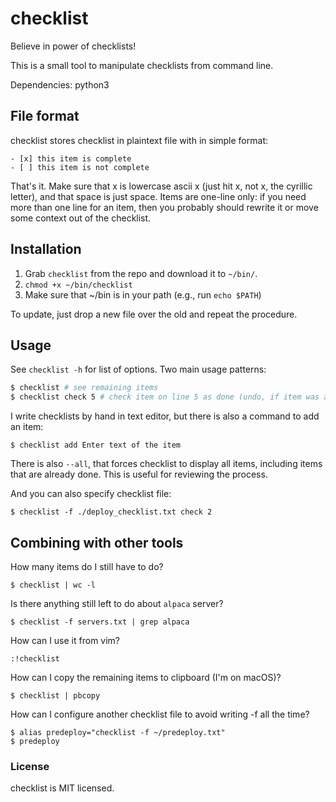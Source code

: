 # checklist

Believe in power of checklists!

This is a small tool to manipulate
checklists from command line.

Dependencies: python3

## File format

checklist stores checklist in plaintext file with in simple format:

```
- [x] this item is complete
- [ ] this item is not complete
```

That's it. Make sure that x is lowercase ascii x (just hit x, not х, the cyrillic letter),
and that space is just space. Items are one-line only: if you need more than one line for an
item, then you probably should rewrite it or move some context out of the checklist.

## Installation

1. Grab `checklist` from the repo and download it to `~/bin/`.
2. `chmod +x ~/bin/checklist`
3. Make sure that ~/bin is in your path (e.g., run `echo $PATH`)

To update, just drop a new file over the old and repeat the procedure.

## Usage

See `checklist -h` for list of options. Two main usage patterns:

```sh
$ checklist # see remaining items
$ checklist check 5 # check item on line 5 as done (undo, if item was already done)
```

I write checklists by hand in text editor, but there is also a command to add an item:

```
$ checklist add Enter text of the item
```

There is also `--all`, that forces checklist to display all items, including items that
are already done. This is useful for reviewing the process.

And you can also specify checklist file:

```
$ checklist -f ./deploy_checklist.txt check 2
```

## Combining with other tools

How many items do I still have to do?

```
$ checklist | wc -l
```

Is there anything still left to do about `alpaca` server?

```
$ checklist -f servers.txt | grep alpaca
```

How can I use it from vim?

```
:!checklist
```

How can I copy the remaining items to clipboard (I'm on macOS)?

```
$ checklist | pbcopy
```

How can I configure another checklist file to avoid writing -f all the time?

```
$ alias predeploy="checklist -f ~/predeploy.txt"
$ predeploy
```

### License

checklist is MIT licensed.

